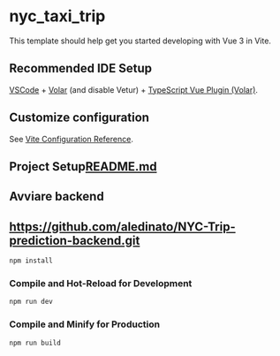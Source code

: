 # nyc_taxi_trip

This template should help get you started developing with Vue 3 in Vite.

## Recommended IDE Setup

[VSCode](https://code.visualstudio.com/) + [Volar](https://marketplace.visualstudio.com/items?itemName=Vue.volar) (and disable Vetur) + [TypeScript Vue Plugin (Volar)](https://marketplace.visualstudio.com/items?itemName=Vue.vscode-typescript-vue-plugin).

## Customize configuration

See [Vite Configuration Reference](https://vitejs.dev/config/).

## Project Setup[README.md](README.md)
## Avviare backend
## https://github.com/aledinato/NYC-Trip-prediction-backend.git

```sh
npm install
```

### Compile and Hot-Reload for Development

```sh
npm run dev
```

### Compile and Minify for Production

```sh
npm run build
```
